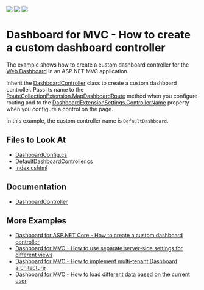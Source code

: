<!-- default badges list -->
![](https://img.shields.io/endpoint?url=https://codecentral.devexpress.com/api/v1/VersionRange/128579305/21.1.5%2B)
[![](https://img.shields.io/badge/Open_in_DevExpress_Support_Center-FF7200?style=flat-square&logo=DevExpress&logoColor=white)](https://supportcenter.devexpress.com/ticket/details/T526629)
[![](https://img.shields.io/badge/📖_How_to_use_DevExpress_Examples-e9f6fc?style=flat-square)](https://docs.devexpress.com/GeneralInformation/403183)
<!-- default badges end -->

# Dashboard for MVC - How to create a custom dashboard controller

The example shows how to create a custom dashboard controller for the [Web Dashboard](https://docs.devexpress.com/Dashboard/16977/web-dashboard/aspnet-mvc-dashboard-extension) in an ASP.NET MVC application.

Inherit the [DashboardController](https://docs.devexpress.com/Dashboard/DevExpress.DashboardWeb.Mvc.DashboardController) class to create a custom dashboard controller. Pass its name to the [RouteCollectionExtension.MapDashboardRoute](https://docs.devexpress.com/Dashboard/DevExpress.DashboardWeb.Mvc.RouteCollectionExtension.MapDashboardRoute(System.Web.Routing.RouteCollection-System.String-System.String-System.String--)) method when you configure routing and to the [DashboardExtensionSettings.ControllerName](https://docs.devexpress.com/Dashboard/DevExpress.DashboardWeb.Mvc.DashboardExtensionSettings.ControllerName) property when you configure a control on the page. 

In this example, the custom controller name is `DefaultDashboard`.


<!-- default file list -->
## Files to Look At

* [DashboardConfig.cs](./CS/MvcCustomController/App_Start/DashboardConfig.cs#L12)
* [DefaultDashboardController.cs](./CS/MvcCustomController/Controllers/DefaultDashboardController.cs)
* [Index.cshtml](./CS/MvcCustomController/Views/Home/Index.cshtml#L8)
<!-- default file list end -->

## Documentation

- [DashboardController](https://docs.devexpress.com/Dashboard/DevExpress.DashboardWeb.Mvc.DashboardController)

## More Examples

- [Dashboard for ASP.NET Core - How to create a custom dashboard controller](https://github.com/DevExpress-Examples/dashboard-for-asp-net-core-custom-dashboard-controller)
- [Dashboard for MVC - How to use separate server-side settings for different views](https://github.com/DevExpress-Examples/dashboard-for-mvc-use-separate-server-side-settings-for-different-views)
- [Dashboard for MVC - How to implement multi-tenant Dashboard architecture](https://github.com/DevExpress-Examples/DashboardUserBasedMVC)
- [Dashboard for MVC - How to load different data based on the current user](https://github.com/DevExpress-Examples/DashboardDifferentUserDataMVC)
